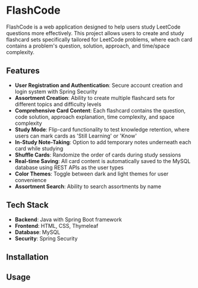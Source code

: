 # FlashCode

FlashCode is a web application designed to help users study LeetCode questions more effectively. This project allows users to create and study flashcard sets specifically tailored for LeetCode problems, where each card contains a problem's question, solution, approach, and time/space complexity. 

## Features

- **User Registration and Authentication**: Secure account creation and login system with Spring Security
- **Assortment Creation**: Ability to create multiple flashcard sets for different topics and difficulty levels
- **Comprehensive Card Content**: Each flashcard contains the question, code solution, approach explanation, time complexity, and space complexity
- **Study Mode**: Flip-card functionality to test knowledge retention, where users can mark cards as 'Still Learning' or 'Know'
- **In-Study Note-Taking**: Option to add temporary notes underneath each card while studying
- **Shuffle Cards**: Randomize the order of cards during study sessions
- **Real-time Saving**: All card content is automatically saved to the MySQL database using REST APIs as the user types
- **Color Themes**: Toggle between dark and light themes for user convenience
- **Assortment Search**: Ability to search assortments by name

## Tech Stack

- **Backend**: Java with Spring Boot framework
- **Frontend**: HTML, CSS, Thymeleaf
- **Database**: MySQL
- **Security**: Spring Security

## Installation

## Usage
